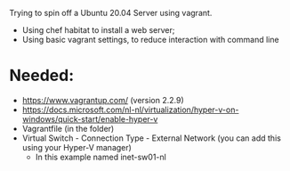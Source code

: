 Trying to spin off a Ubuntu 20.04 Server using vagrant.
- Using chef habitat to install a web server;
- Using basic vagrant settings, to reduce interaction with command line

# Needed:
 - https://www.vagrantup.com/ (version 2.2.9)
 - https://docs.microsoft.com/nl-nl/virtualization/hyper-v-on-windows/quick-start/enable-hyper-v
 - Vagrantfile (in the folder)
 - Virtual Switch - Connection Type - External Network (you can add this using your Hyper-V manager)
 	- In this example named inet-sw01-nl

 
